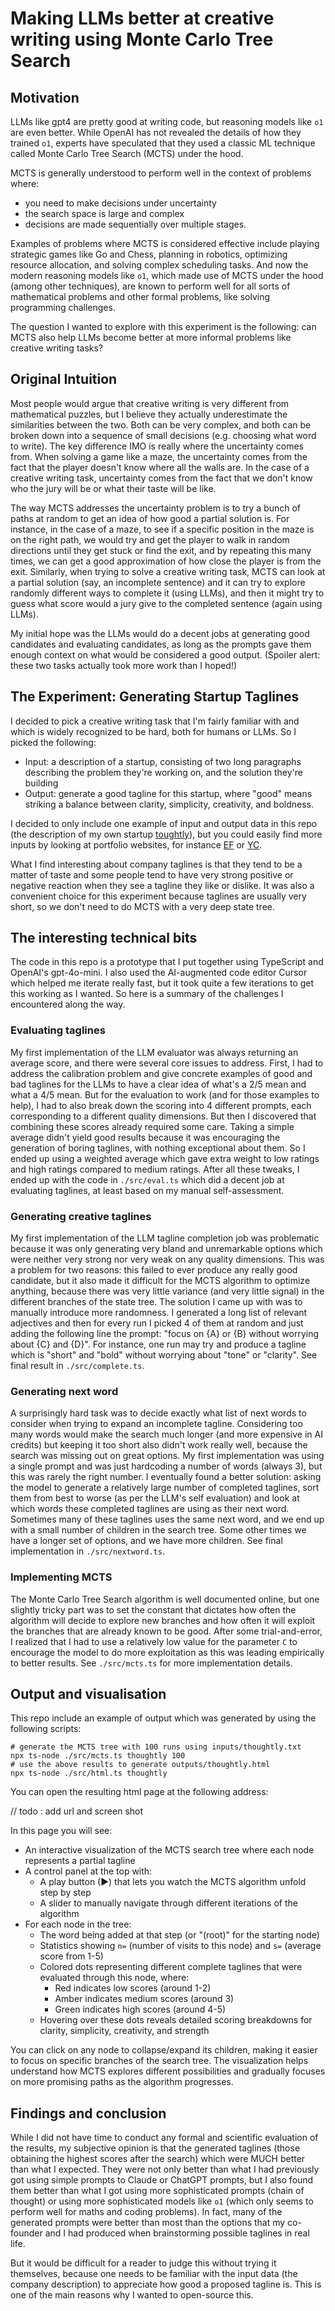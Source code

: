 # Making LLMs better at creative writing using Monte Carlo Tree Search

## Motivation

LLMs like gpt4 are pretty good at writing code, but reasoning models like `o1` are even better. While OpenAI has not revealed the details of how they trained `o1`, experts have speculated that they used a classic ML technique called Monte Carlo Tree Search (MCTS) under the hood. 

MCTS is generally understood to perform well in the context of problems where:
* you need to make decisions under uncertainty 
* the search space is large and complex 
* decisions are made sequentially over multiple stages. 

Examples of problems where MCTS is considered effective include playing strategic games like Go and Chess, planning in robotics, optimizing resource allocation, and solving complex scheduling tasks. And now the modern reasoning models like `o1`, which made use of MCTS under the hood (among other techniques), are known to perform well for all sorts of mathematical problems and other formal problems, like solving programming challenges. 

The question I wanted to explore with this experiment is the following: can MCTS also help LLMs become better at more informal problems like creative writing tasks? 

## Original Intuition

Most people would argue that creative writing is very different from mathematical puzzles, but I believe they actually underestimate the similarities between the two. Both can be very complex, and both can be broken down into a sequence of small decisions (e.g. choosing what word to write). The key difference IMO is really where the uncertainty comes from. When solving a game like a maze, the uncertainty comes from the fact that the player doesn't know where all the walls are. In the case of a creative writing task, uncertainty comes from the fact that we don't know who the jury will be or what their taste will be like. 

The way MCTS addresses the uncertainty problem is to try a bunch of paths at random to get an idea of how good a partial solution is. For instance, in the case of a maze, to see if a specific position in the maze is on the right path, we would try and get the player to walk in random directions until they get stuck or find the exit, and by repeating this many times, we can get a good approximation of how close the player is from the exit. Similarly, when trying to solve a creative writing task, MCTS can look at a partial solution (say, an incomplete sentence) and it can try to explore randomly different ways to complete it (using LLMs), and then it might try to guess what score would a jury give to the completed sentence (again using LLMs). 

My initial hope was the LLMs would do a decent jobs at generating good candidates and evaluating candidates, as long as the prompts gave them enough context on what would be considered a good output. (Spoiler alert: these two tasks actually took more work than I hoped!) 

## The Experiment: Generating Startup Taglines

I decided to pick a creative writing task that I'm fairly familiar with and which is widely recognized to be hard, both for humans or LLMs. So I picked the following: 

- Input: a description of a startup, consisting of two long paragraphs describing the problem they're working on, and the solution they're building
- Output: generate a good tagline for this startup, where "good" means striking a balance between clarity, simplicity, creativity, and boldness. 

I decided to only include one example of input and output data in this repo (the description of my own startup [toughtly](https://trythoughtly.com/)), but you could easily find more inputs by looking at portfolio websites, for instance [EF](https://www.joinef.com/companies) or [YC](https://www.ycombinator.com/companies). 

What I find interesting about company taglines is that they tend to be a matter of taste and some people tend to have very strong positive or negative reaction when they see a tagline they like or dislike. It was also a convenient choice for this experiment because taglines are usually very short, so we don't need to do MCTS with a very deep state tree. 

##  The interesting technical bits 

The code in this repo is a prototype that I put together using TypeScript and OpenAI's gpt-4o-mini. I also used the AI-augmented code editor Cursor which helped me iterate really fast, but it took quite a few iterations to get this working as I wanted. So here is a summary of the challenges I encountered along the way.  

### Evaluating taglines 

My first implementation of the LLM evaluator was always returning an average score, and there were several core issues to address. First, I had to address the calibration problem and give concrete examples of good and bad taglines for the LLMs to have a clear idea of what's a 2/5 mean and what a 4/5 mean. But for the evaluation to work (and for those examples to help), I had to also break down the scoring into 4 different prompts, each corresponding to a different quality dimensions. But then I discovered that combining these scores already required some care. Taking a simple average didn't yield good results because it was encouraging the generation of boring taglines, with nothing exceptional about them. So I ended up using a weighted average which gave extra weight to low ratings and high ratings compared to medium ratings. After all these tweaks, I ended up with the code in `./src/eval.ts` which did a decent job at evaluating taglines, at least based on my manual self-assessment.  

### Generating creative taglines 

My first implementation of the LLM tagline completion job was problematic because it was only generating very bland and unremarkable options which were neither very strong nor very weak on any quality dimensions. This was a problem for two reasons: this failed to ever produce any really good candidate, but it also made it difficult for the MCTS algorithm to optimize anything, because there was very little variance (and very little signal) in the different branches of the state tree. The solution I came up with was to manually introduce more randomness. I generated a long list of relevant adjectives and then for every run I picked 4  of them at random and just adding the following line the prompt: "focus on {A} or {B} without worrying about {C} and {D}". For instance, one run may try and produce a tagline which is "short" and "bold" without worrying about "tone" or "clarity". See final result in `./src/complete.ts`. 

### Generating next word

A surprisingly hard task was to decide exactly what list of next words to consider when trying to expand an incomplete tagline. Considering too many words would make the search much longer (and more expensive in AI credits) but keeping it too short also didn't work really well, because the search was missing out on great options. My first implementation was using a single prompt and was just hardcoding a number of words (always 3), but this was rarely the right number. I eventually found a better solution: asking the model to generate a relatively large number of completed taglines, sort them from best to worse (as per the LLM's self evaluation) and look at which words these completed taglines are using as their next word. Sometimes many of these taglines uses the same next word, and we end up with a small number of children in the search tree. Some other times we have a longer set of options, and we have more children. See final implementation in `./src/nextword.ts`.

### Implementing MCTS

The Monte Carlo Tree Search algorithm is well documented online, but one slightly tricky part was to set the constant that dictates how often the algorithm will decide to explore new branches and how often it will exploit the branches that are already known to be good. After some trial-and-error, I realized that I had to use a relatively low value for the parameter `C` to encourage the model to do more exploitation as this was leading empirically to better results. See `./src/mcts.ts` for more implementation details. 

## Output and visualisation  

This repo include an example of output which was generated by using the following scripts: 

```
# generate the MCTS tree with 100 runs using inputs/thoughtly.txt 
npx ts-node ./src/mcts.ts thoughtly 100
# use the above results to generate outputs/thoughtly.html 
npx ts-node ./src/html.ts thoughtly  
```

You can open the resulting html page at the following address: 

// todo : add url and screen shot 

In this page you will see:
- An interactive visualization of the MCTS search tree where each node represents a partial tagline
- A control panel at the top with:
  - A play button (▶) that lets you watch the MCTS algorithm unfold step by step
  - A slider to manually navigate through different iterations of the algorithm
- For each node in the tree:
  - The word being added at that step (or "(root)" for the starting node)
  - Statistics showing `n=` (number of visits to this node) and `s=` (average score from 1-5)
  - Colored dots representing different complete taglines that were evaluated through this node, where:
    - Red indicates low scores (around 1-2)
    - Amber indicates medium scores (around 3)
    - Green indicates high scores (around 4-5)
  - Hovering over these dots reveals detailed scoring breakdowns for clarity, simplicity, creativity, and strength

You can click on any node to collapse/expand its children, making it easier to focus on specific branches of the search tree. The visualization helps understand how MCTS explores different possibilities and gradually focuses on more promising paths as the algorithm progresses.

## Findings and conclusion 

While I did not have time to conduct any formal and scientific evaluation of the results, my subjective opinion is that the generated taglines (those obtaining the highest scores after the search) which were MUCH better than what I expected. They were not only better than what I had previously got using simple prompts to Claude or ChatGPT prompts, but I also found them better than what I got using more sophisticated prompts (chain of thought) or using more sophisticated models like `o1` (which only seems to perform well for maths and coding problems). In fact, many of the generated prompts were better than most than the options that my co-founder and I had produced when brainstorming possible taglines in real life. 

But it would be difficult for a reader to judge this without trying it themselves, because one needs to be familiar with the input data (the company description) to appreciate how good a proposed tagline is. This is one of the main reasons why I wanted to open-source this.  

